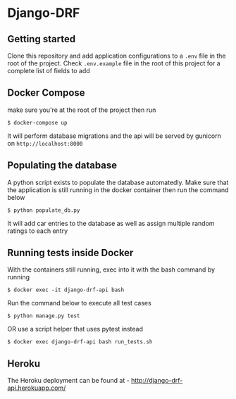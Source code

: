 # Django-DRF

## Getting started
Clone this repository and add application configurations to a `.env` file in the root of the project. Check `.env.example` file in the root of this project for a complete list of fields to add

## Docker Compose
make sure you're at the root of the project then run
```
$ docker-compose up
```
It will perform database migrations and the api will be served by gunicorn on `http://localhost:8000`

## Populating the database
A python script exists to populate the database automatedly.
Make sure that the application is still running in the docker container then run the command below
```
$ python populate_db.py
```
It will add car entries to the database as well as assign multiple random ratings to each entry

## Running tests inside Docker
With the containers still running, exec into it with the bash command by running
```
$ docker exec -it django-drf-api bash
```
Run the command below to execute all test cases
```
$ python manage.py test
```

OR use a script helper that uses pytest instead

```
$ docker exec django-drf-api bash run_tests.sh
```

## Heroku
The Heroku deployment can be found at - http://django-drf-api.herokuapp.com/